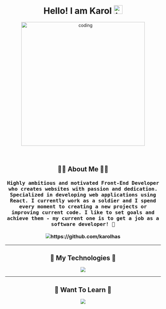 <h1 align="center">Hello! I am Karol <img src="https://user-images.githubusercontent.com/1303154/88677602-1635ba80-d120-11ea-84d8-d263ba5fc3c0.gif" width="28px" height="28px" alt="hi"></h1>
<div align="center">
    <img align="center" alt="coding" width="400" src="https://camo.githubusercontent.com/5ddf73ad3a205111cf8c686f687fc216c2946a75005718c8da5b837ad9de78c9/68747470733a2f2f7468756d62732e6766796361742e636f6d2f4576696c4e657874446576696c666973682d736d616c6c2e676966">
</div>

<br>
<br>

<h2 align="center"> 👨‍💻 About Me 👨‍💻</h2>
<h3 align="center">
 <samp>Highly <b>ambitious and motivated</b> Front-End Developer who creates websites with passion and dedication. Specialized in developing web applications using React. I currently work as a soldier and I spend every moment to creating a new projects or improving current code. I like to set goals and achieve them - <b>my current one is to get a job as a software developer! 🎯</b></samp>
  <br><br>
  <img src="https://komarev.com/ghpvc/?username=karolhas" alt="https://github.com/karolhas" />
</h3>

<hr>

<h2 align="center">🚀 My Technologies 🚀</h2>
<p align="center">
    <a href="https://skillicons.dev">
    <img src="https://skillicons.dev/icons?i=html,css,js,react,tailwind,bootstrap,mongodb,git,github,vscode" />
  </a>
</p>

<hr>

<h2 align="center">🧠 Want To Learn 🧠</h2>
<p align="center">
    <a href="https://skillicons.dev">
    <img src="https://skillicons.dev/icons?i=ts,jest,nodejs,nextjs,express,mysql,mongodb,firebase,docker" />
  </a>
</p>
